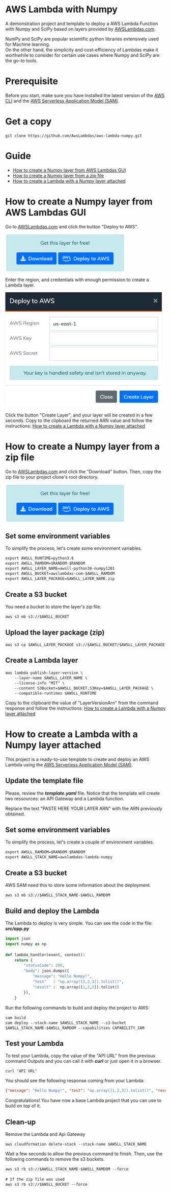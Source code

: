 # AWS Lambda with Numpy

A demonstration project and template to deploy a AWS Lambda Function with Numpy and SciPy based on layers provided by [AWSLambdas.com](https://www.awslambdas.com).

NumPy and SciPy are popular scientific python libraries extensively used for Machine learning.   
On the other hand, the simplicity and cost-efficiency of Lambdas make it worthwhile to consider for certain use cases where Numpy and SciPy are the go-to tools.

# Prerequisite
Before you start, make sure you have installed the latest version of the [AWS CLI](https://docs.aws.amazon.com/cli/latest/userguide/install-cliv2.html)
and the [AWS Serverless Application Model (SAM)](https://docs.aws.amazon.com/serverless-application-model/latest/developerguide/serverless-sam-cli-install.html).

# Get a copy
```
git clone https://github.com/AwsLambdas/aws-lambda-numpy.git
```

# Guide

* [How to create a Numpy layer from AWS Lambdas GUI](#one)
* [How to create a Numpy layer from a zip file](#two)
* [How to create a Lambda with a Numpy layer attached](#three)

# <a name="one" id="one"></a>How to create a Numpy layer from AWS Lambdas GUI

Go to [AWSLambdas.com](https://www.awslambdas.com/layers/1/aws-lambda-numpy-scipy-python38-layer/free) and click the button "Deploy to AWS".

![Get this layer for free! Download or Deploy to AWS](img/deploy-to-aws.png)

Enter the region, and credentials with enough permission to create a Lambda layer.

![Deploy to AWS, enter AWS Region, AWS Key, AWS Secret](img/deploy-to-aws-form.png)

Click the button "Create Layer", and your layer will be created in a few seconds. Copy to the clipboard the returned ARN value and follow the instructions: [How to create a Lambda with a Numpy layer attached](#three)

# <a name="two" id="two"></a>How to create a Numpy layer from a zip file

Go to [AWSLambdas.com](https://www.awslambdas.com/layers/1/aws-lambda-numpy-scipy-python38-layer/free) and click the "Download" button. Then, copy the zip file to your project clone's root directory.

![Get this layer for free! Download or Deploy to AWS](img/deploy-to-aws.png)

## Set some environment variables
To simplify the process, let's create some environment variables.
```
export AWSLL_RUNTIME=python3.8
export AWSLL_RAMDOM=$RANDOM-$RANDOM
export AWSLL_LAYER_NAME=awsll-python38-numpy1201
export AWSLL_BUCKET=awslambdas-com-$AWSLL_RAMDOM
export AWSLL_LAYER_PACKAGE=$AWSLL_LAYER_NAME.zip
```

## Create a S3 bucket
You need a bucket to store the layer's zip file.
```
aws s3 mb s3://$AWSLL_BUCKET
```

## Upload the layer package (zip)
```
aws s3 cp $AWSLL_LAYER_PACKAGE s3://$AWSLL_BUCKET/$AWSLL_LAYER_PACKAGE
```

## Create a Lambda layer
```
aws lambda publish-layer-version \
    --layer-name $AWSLL_LAYER_NAME \
    --license-info "MIT" \
    --content S3Bucket=$AWSLL_BUCKET,S3Key=$AWSLL_LAYER_PACKAGE \
    --compatible-runtimes $AWSLL_RUNTIME
```

Copy to the clipboard the value of "LayerVersionArn" from the command response and follow the instructions: [How to create a Lambda with a Numpy layer attached](#three)

# <a name="three" id="three"></a>How to create a Lambda with a Numpy layer attached

This project is a ready-to-use template to create and deploy an AWS Lambda using the [AWS Serverless Application Model (SAM)](https://aws.amazon.com/serverless/sam/).   

## Update the template file
Please, review the ***template.yaml*** file. Notice that the template will create two ressources: an API Gateway and a Lambda function.   

Replace the text "PASTE HERE YOUR LAYER ARN" with the ARN previously obtained.

## Set some environment variables
To simplify the process, let's create a couple of environment variables.
```
export AWSLL_RAMDOM=$RANDOM-$RANDOM
export AWSLL_STACK_NAME=awslambdas-lambda-numpy
```

## Create a S3 bucket
AWS SAM need this to store some information about the deployment.
```
aws s3 mb s3://$AWSLL_STACK_NAME-$AWSLL_RAMDOM
```

## Build and deploy the Lambda
The Lambda to deploy is very simple. You can see the code in the file: ***src/app.py***
```python
import json
import numpy as np

def lambda_handler(event, context):
    return {
        "statusCode": 200,
        "body": json.dumps({
            "message": "Hello Numpy!",
            "test"   : "np.array([1,2,3]).tolist()",
            "result" :  np.array([1,2,3]).tolist()
        }),
    }
```

Run the following commands to build and deploy the project to AWS:
```
sam build
sam deploy --stack-name $AWSLL_STACK_NAME --s3-bucket $AWSLL_STACK_NAME-$AWSLL_RAMDOM --capabilities CAPABILITY_IAM
```

## Test your Lambda
To test your Lambda, copy the value of the "API URL" from the previous command Outputs and you can call it with ***curl*** or just open it in a browser.
```
curl "API URL"
```

You should see the following response coming from your Lambda:
```json
{"message": "Hello Numpy!", "test": "np.array([1,2,3]).tolist()", "result": [1, 2, 3]}
```

Congratulations! You have now a base Lambda project that you can use to build on top of it.

## Clean-up
Remove the Lambda and Api Gateway
```
aws cloudformation delete-stack --stack-name $AWSLL_STACK_NAME
```

Wait a few seconds to allow the previous command to finish. Then, use the following commands to remove the s3 buckets.
```
aws s3 rb s3://$AWSLL_STACK_NAME-$AWSLL_RAMDOM --force

# If the zip file was used
aws s3 rb s3://$AWSLL_BUCKET --force
```